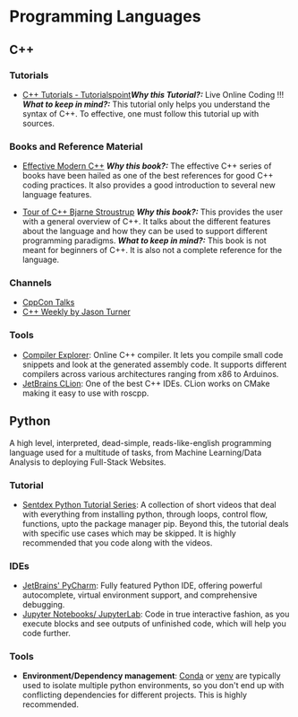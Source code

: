 # Programming Languages

## C++

### Tutorials

* [C++ Tutorials - Tutorialspoint](https://www.tutorialspoint.com/cplusplus/index.htm)**_Why this Tutorial?:_** Live Online Coding !!!
**_What to keep in mind?:_** This tutorial only helps you understand the syntax of C++. To effective, one must follow this tutorial up with sources. 

### Books and Reference Material

* [Effective Modern C++](https://www.oreilly.com/library/view/effective-modern-c/9781491908419/)
**_Why this book?:_** The effective C++ series of books have been hailed as one of the best references for good C++ coding practices. It also provides a good introduction to several new language features. 

* [Tour of C++ Bjarne Stroustrup](https://isocpp.org/tour)
**_Why this book?:_** This provides the user with a general overview of C++. It talks about the different features about the language and how they can be used to support different programming paradigms.
**_What to keep in mind?:_** This book is not meant for beginners of C++. It is also not a complete reference for the language.

### Channels

* [CppCon Talks](https://www.youtube.com/user/CppCon)
* [C++ Weekly by Jason Turner](https://www.youtube.com/user/lefticus1)

### Tools

* [Compiler Explorer](https://godbolt.org/): Online C++ compiler. It lets you compile small code snippets and look at the generated assembly code. It supports different compilers across various architectures ranging from x86 to Arduinos.
* [JetBrains CLion](https://www.jetbrains.com/clion/): One of the best C++ IDEs. CLion works on CMake making it easy to use with roscpp. 


## Python
A high level, interpreted, dead-simple, reads-like-english programming language used for a multitude of tasks, from Machine Learning/Data Analysis to deploying Full-Stack Websites.

### Tutorial

* [Sentdex Python Tutorial Series](https://www.youtube.com/playlist?list=PLQVvvaa0QuDe8XSftW-RAxdo6OmaeL85M): A collection of short videos that deal with everything from installing python, through loops, control flow, functions, upto the package manager pip. Beyond this, the tutorial deals with specific use cases which may be skipped. It is highly recommended that you code along with the videos.

### IDEs

* [JetBrains' PyCharm](https://www.jetbrains.com/pycharm/): Fully featured Python IDE, offering powerful autocomplete, virtual environment support, and comprehensive debugging.
* [Jupyter Notebooks/ JupyterLab](https://jupyter.org/): Code in true interactive fashion, as you execute blocks and see outputs of unfinished code, which will help you code further.

### Tools

* **Environment/Dependency management**: [Conda](https://docs.conda.io/) or [venv](https://docs.python.org/3/library/venv.html) are typically used to isolate multiple python environments, so you don't end up with conflicting dependencies for different projects. This is highly recommended.

